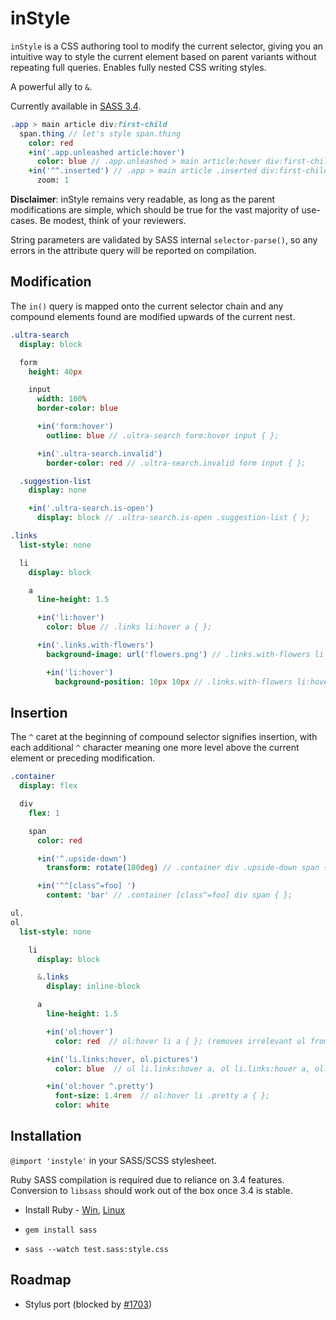 # inStyle

`inStyle` is a CSS authoring tool to modify the current selector, giving you an intuitive way to style the current element based on parent variants without repeating full queries. Enables fully nested CSS writing styles.  

A powerful ally to `&`.

Currently available in [SASS 3.4](src/instyle.sass).  

```Sass
.app > main article div:first-child
  span.thing // let's style span.thing
    color: red
    +in('.app.unleashed article:hover')
      color: blue // .app.unleashed > main article:hover div:first-child span.thing { };
    +in('^^.inserted') // .app > main article .inserted div:first-child span.thing { };
      zoom: 1
```

**Disclaimer**: inStyle remains very readable, as long as the parent modifications are simple, which should be true for the vast majority of use-cases. Be modest, think of your reviewers.

String parameters are validated by SASS internal `selector-parse()`, so any errors in the attribute query will be reported on compilation.

## Modification
The `in()` query is mapped onto the current selector chain and any compound elements found are modified upwards of the current nest.

```Sass
.ultra-search
  display: block

  form
    height: 40px

    input
      width: 100%
      border-color: blue

      +in('form:hover')
        outline: blue // .ultra-search form:hover input { };

      +in('.ultra-search.invalid')
        border-color: red // .ultra-search.invalid form input { };

  .suggestion-list
    display: none

    +in('.ultra-search.is-open')
      display: block // .ultra-search.is-open .suggestion-list { };
```

```Sass
.links
  list-style: none

  li
    display: block

    a
      line-height: 1.5

      +in('li:hover')
        color: blue // .links li:hover a { };

      +in('.links.with-flowers')
        background-image: url('flowers.png') // .links.with-flowers li a { };

        +in('li:hover')
          background-position: 10px 10px // .links.with-flowers li:hover a { };
```

## Insertion
The `^` caret at the beginning of compound selector signifies insertion, with each additional `^` character meaning one more level above the current element or preceding modification.

```Sass
.container
  display: flex

  div
    flex: 1

    span
      color: red

      +in('^.upside-down')
        transform: rotate(180deg) // .container div .upside-down span { };

      +in('^^[class^=foo] ')
        content: 'bar' // .container [class^=foo] div span { };
```

```Sass
ul,
ol
  list-style: none

    li
      display: block

      &.links
        display: inline-block

      a
        line-height: 1.5

        +in('ol:hover')
          color: red  // ol:hover li a { }; (removes irrelevant ul from group)

        +in('li.links:hover, ol.pictures')
          color: blue  // ul li.links:hover a, ol li.links:hover a, ol.pictures li a { };

        +in('ol:hover ^.pretty')
          font-size: 1.4rem  // ol:hover li .pretty a { };
          color: white
```

## Installation

`@import 'instyle'` in your SASS/SCSS stylesheet.

Ruby SASS compilation is required due to reliance on 3.4 features. Conversion to `libsass` should work out of the box once 3.4 is stable.

- Install Ruby - [Win](http://rubyinstaller.org/), [Linux](https://www.ruby-lang.org/en/documentation/installation/#package-management-systems)

- `gem install sass`

- `sass --watch test.sass:style.css`

## Roadmap

- Stylus port (blocked by [#1703](https://github.com/stylus/stylus/issues/1703))
